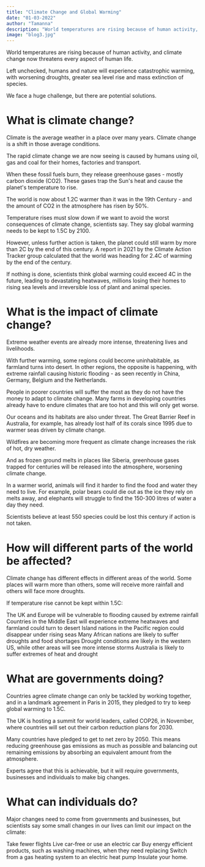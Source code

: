 ```yaml
---
title: "Climate Change and Global Warming"
date: "01-03-2022"
author: "Tamanna"
description: "World temperatures are rising because of human activity, and climate change now threatens every aspect of human life."
image: "blog3.jpg"
---
```


World temperatures are rising because of human activity, and climate change now threatens every aspect of human life.

Left unchecked, humans and nature will experience catastrophic warming, with worsening droughts, greater sea level rise and mass extinction of species.

We face a huge challenge, but there are potential solutions.

# What is climate change?
Climate is the average weather in a place over many years. Climate change is a shift in those average conditions.

The rapid climate change we are now seeing is caused by humans using oil, gas and coal for their homes, factories and transport.

When these fossil fuels burn, they release greenhouse gases - mostly carbon dioxide (CO2). These gases trap the Sun's heat and cause the planet's temperature to rise.

The world is now about 1.2C warmer than it was in the 19th Century - and the amount of CO2 in the atmosphere has risen by 50%.

Temperature rises must slow down if we want to avoid the worst consequences of climate change, scientists say. They say global warming needs to be kept to 1.5C by 2100.

However, unless further action is taken, the planet could still warm by more than 2C by the end of this century. A report in 2021 by the Climate Action Tracker group calculated that the world was heading for 2.4C of warming by the end of the century.

If nothing is done, scientists think global warming could exceed 4C in the future, leading to devastating heatwaves, millions losing their homes to rising sea levels and irreversible loss of plant and animal species.

# What is the impact of climate change?
Extreme weather events are already more intense, threatening lives and livelihoods.

With further warming, some regions could become uninhabitable, as farmland turns into desert. In other regions, the opposite is happening, with extreme rainfall causing historic flooding - as seen recently in China, Germany, Belgium and the Netherlands.

People in poorer countries will suffer the most as they do not have the money to adapt to climate change. Many farms in developing countries already have to endure climates that are too hot and this will only get worse.

Our oceans and its habitats are also under threat. The Great Barrier Reef in Australia, for example, has already lost half of its corals since 1995 due to warmer seas driven by climate change.

Wildfires are becoming more frequent as climate change increases the risk of hot, dry weather.

And as frozen ground melts in places like Siberia, greenhouse gases trapped for centuries will be released into the atmosphere, worsening climate change.

In a warmer world, animals will find it harder to find the food and water they need to live. For example, polar bears could die out as the ice they rely on melts away, and elephants will struggle to find the 150-300 litres of water a day they need.

Scientists believe at least 550 species could be lost this century if action is not taken.

# How will different parts of the world be affected?
Climate change has different effects in different areas of the world. Some places will warm more than others, some will receive more rainfall and others will face more droughts.

If temperature rise cannot be kept within 1.5C:

The UK and Europe will be vulnerable to flooding caused by extreme rainfall
Countries in the Middle East will experience extreme heatwaves and farmland could turn to desert
Island nations in the Pacific region could disappear under rising seas
Many African nations are likely to suffer droughts and food shortages
Drought conditions are likely in the western US, while other areas will see more intense storms
Australia is likely to suffer extremes of heat and drought

# What are governments doing?
Countries agree climate change can only be tackled by working together, and in a landmark agreement in Paris in 2015, they pledged to try to keep global warming to 1.5C.

The UK is hosting a summit for world leaders, called COP26, in November, where countries will set out their carbon reduction plans for 2030.

Many countries have pledged to get to net zero by 2050. This means reducing greenhouse gas emissions as much as possible and balancing out remaining emissions by absorbing an equivalent amount from the atmosphere.

Experts agree that this is achievable, but it will require governments, businesses and individuals to make big changes.

# What can individuals do?
Major changes need to come from governments and businesses, but scientists say some small changes in our lives can limit our impact on the climate:

Take fewer flights
Live car-free or use an electric car
Buy energy efficient products, such as washing machines, when they need replacing
Switch from a gas heating system to an electric heat pump
Insulate your home.